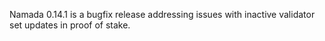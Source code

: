 Namada 0.14.1 is a bugfix release addressing issues with inactive
validator set updates in proof of stake.
